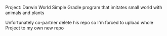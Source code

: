 Project: Darwin World
Simple Gradle program that imitates small world with animals and plants

Unfortunately co-partner delete his repo so I'm forced to upload whole Project to my own new repo
